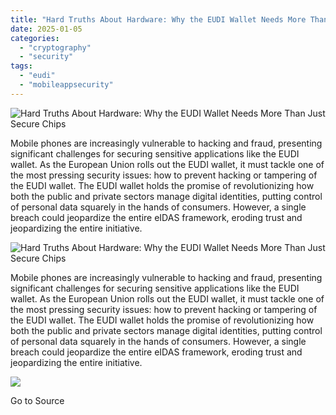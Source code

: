 ```yaml
---
title: "Hard Truths About Hardware: Why the EUDI Wallet Needs More Than Just Secure Chips"
date: 2025-01-05
categories: 
  - "cryptography"
  - "security"
tags: 
  - "eudi"
  - "mobileappsecurity"
---
```


![Hard Truths About Hardware: Why the EUDI Wallet Needs More Than Just Secure Chips](https://www.cryptomathic.com/hubfs/feat.%20img.-1.png)

Mobile phones are increasingly vulnerable to hacking and fraud, presenting significant challenges for securing sensitive applications like the EUDI wallet. As the European Union rolls out the EUDI wallet, it must tackle one of the most pressing security issues: how to prevent hacking or tampering of the EUDI wallet. The EUDI wallet holds the promise of revolutionizing how both the public and private sectors manage digital identities, putting control of personal data squarely in the hands of consumers. However, a single breach could jeopardize the entire eIDAS framework, eroding trust and jeopardizing the entire initiative.

![Hard Truths About Hardware: Why the EUDI Wallet Needs More Than Just Secure Chips](https://www.cryptomathic.com/hubfs/feat.%20img.-1.png)

Mobile phones are increasingly vulnerable to hacking and fraud, presenting significant challenges for securing sensitive applications like the EUDI wallet. As the European Union rolls out the EUDI wallet, it must tackle one of the most pressing security issues: how to prevent hacking or tampering of the EUDI wallet. The EUDI wallet holds the promise of revolutionizing how both the public and private sectors manage digital identities, putting control of personal data squarely in the hands of consumers. However, a single breach could jeopardize the entire eIDAS framework, eroding trust and jeopardizing the entire initiative.

![](https://track.hubspot.com/__ptq.gif?a=531679&k=14&r=https%3A%2F%2Fwww.cryptomathic.com%2Fblog%2Fhard-truths-about-hardware&bu=https%253A%252F%252Fwww.cryptomathic.com%252Fblog&bvt=rss)

Go to Source
